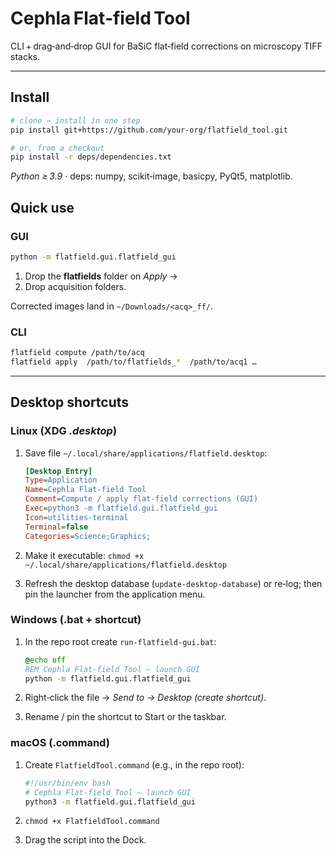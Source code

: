 # Cephla Flat‑field Tool

CLI + drag‑and‑drop GUI for BaSiC flat‑field corrections on microscopy TIFF stacks.

---

## Install

```bash
# clone → install in one step
pip install git+https://github.com/your-org/flatfield_tool.git

# or, from a checkout
pip install -r deps/dependencies.txt
```

*Python ≥ 3.9* · deps: numpy, scikit‑image, basicpy, PyQt5, matplotlib.

## Quick use

### GUI

```bash
python -m flatfield.gui.flatfield_gui
```

1. Drop the **flatfields** folder on *Apply* →
2. Drop acquisition folders.

Corrected images land in `~/Downloads/<acq>_ff/`.

### CLI

```bash
flatfield compute /path/to/acq
flatfield apply  /path/to/flatfields_*  /path/to/acq1 …
```

---

## Desktop shortcuts

### Linux (XDG *.desktop*)

1. Save file `~/.local/share/applications/flatfield.desktop`:

   ```ini
   [Desktop Entry]
   Type=Application
   Name=Cephla Flat‑field Tool
   Comment=Compute / apply flat‑field corrections (GUI)
   Exec=python3 -m flatfield.gui.flatfield_gui
   Icon=utilities-terminal
   Terminal=false
   Categories=Science;Graphics;
   ```
2. Make it executable: `chmod +x ~/.local/share/applications/flatfield.desktop`
3. Refresh the desktop database (`update-desktop-database`) or re‑log; then pin the launcher from the application menu.

### Windows (.bat + shortcut)

1. In the repo root create `run-flatfield-gui.bat`:

   ```bat
   @echo off
   REM Cephla Flat‑field Tool – launch GUI
   python -m flatfield.gui.flatfield_gui
   ```
2. Right‑click the file → *Send to → Desktop (create shortcut)*.
3. Rename / pin the shortcut to Start or the taskbar.

### macOS (.command)

1. Create `FlatfieldTool.command` (e.g., in the repo root):

   ```bash
   #!/usr/bin/env bash
   # Cephla Flat‑field Tool – launch GUI
   python3 -m flatfield.gui.flatfield_gui
   ```
2. `chmod +x FlatfieldTool.command`
3. Drag the script into the Dock.
